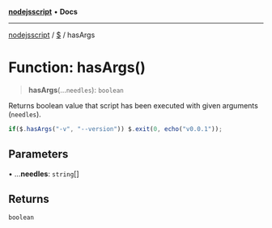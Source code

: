 [**nodejsscript**](../../../README.md) • **Docs**

***

[nodejsscript](../../../README.md) / [$](../README.md) / hasArgs

# Function: hasArgs()

> **hasArgs**(...`needles`): `boolean`

Returns boolean value that script has been executed with given arguments (`needles`).
```js
if($.hasArgs("-v", "--version")) $.exit(0, echo("v0.0.1"));
```

## Parameters

• ...**needles**: `string`[]

## Returns

`boolean`
